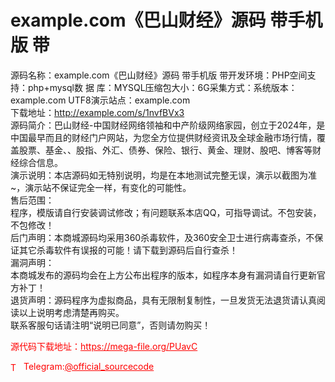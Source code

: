 # example.com《巴山财经》源码 带手机版 带

源码名称：example.com《巴山财经》源码 带手机版 带开发环境：PHP空间支持：php+mysql数 据 库：MYSQL压缩包大小：6G采集方式：系统版本：example.com UTF8演示站点：example.com<br>下载地址：http://example.com/s/1nvfBVx3<br>源码简介：巴山财经-中国财经网络领袖和中产阶级网络家园，创立于2024年，是中国最早而且的财经门户网站，为您全方位提供财经资讯及全球金融市场行情，覆盖股票、基金、、股指、外汇、债券、保险、银行、黄金、理财、股吧、博客等财经综合信息。  <br>演示说明：本店源码如无特别说明，均是在本地测试完整无误，演示以截图为准~，演示站不保证完全一样，有变化的可能性。<br>售后范围：<br>程序，模版请自行安装调试修改；有问题联系本店QQ，可指导调试。不包安装，不包修改！<br>后门声明：本商城源码均采用360杀毒软件，及360安全卫士进行病毒查杀，不保证其它杀毒软件有误报的可能！请下载到源码后自行查杀！<br>漏洞声明：<br>本商城发布的源码均会在上方公布出程序的版本，如程序本身有漏洞请自行更新官方补丁！<br>退货声明：源码程序为虚拟商品，具有无限制复制性，一旦发货无法退货请认真阅读以上说明考虑清楚再购买。 <br>联系客服句话请注明“说明已同意”，否则请勿购买！<br>


<p style="color: red;">源代码下载地址：<a href="https://mega-file.org/PUavC" style="color: red;">https://mega-file.org/PUavC</a></p><p style="color: red;"><img src="https://cdn-icons-png.flaticon.com/512/2111/2111646.png" alt="Telegram Icon" style="width: 16px; vertical-align: middle; margin-right: 5px;">Telegram:<a href="https://t.me/official_sourcecode" style="color: red;">@official_sourcecode</a></p>
